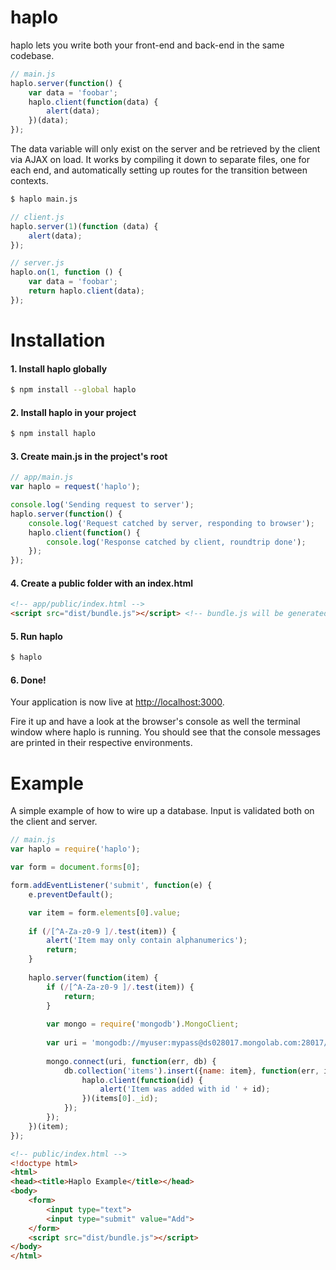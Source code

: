 haplo
====
haplo lets you write both your front-end and back-end in the same codebase.

```javascript
// main.js
haplo.server(function() {
    var data = 'foobar';
    haplo.client(function(data) {
        alert(data);
    })(data);
});
```

The data variable will only exist on the server and be retrieved by the client via AJAX on load. It works by compiling it down to separate files, one for each end, and automatically setting up routes for the transition between contexts.

```sh
$ haplo main.js
```

```javascript
// client.js
haplo.server(1)(function (data) {
    alert(data);
});
```

```javascript
// server.js
haplo.on(1, function () {
    var data = 'foobar';
    return haplo.client(data);
});
```

# Installation
#### 1. Install haplo globally

```sh
$ npm install --global haplo
```

#### 2. Install haplo in your project

```sh
$ npm install haplo
```

#### 3. Create main.js in the project's root

```javascript
// app/main.js
var haplo = request('haplo');

console.log('Sending request to server');
haplo.server(function() {
    console.log('Request catched by server, responding to browser');
    haplo.client(function() {
        console.log('Response catched by client, roundtrip done');
    });
});
```

#### 4. Create a public folder with an index.html

```html
<!-- app/public/index.html -->
<script src="dist/bundle.js"></script> <!-- bundle.js will be generated by the haplo command -->
```

#### 5. Run haplo

```sh
$ haplo
```

#### 6. Done!

Your application is now live at [http://localhost:3000](http://localhost:3000).

Fire it up and have a look at the browser's console as well the terminal window where haplo is running. You should see that the console messages are printed in their respective environments.

# Example
A simple example of how to wire up a database. Input is validated both on the client and server.

```javascript
// main.js
var haplo = require('haplo');

var form = document.forms[0];

form.addEventListener('submit', function(e) {
    e.preventDefault();

    var item = form.elements[0].value;
   
    if (/[^A-Za-z0-9 ]/.test(item)) {
        alert('Item may only contain alphanumerics');
        return;
    }
    
    haplo.server(function(item) {
        if (/[^A-Za-z0-9 ]/.test(item)) {
            return;
        }
   
        var mongo = require('mongodb').MongoClient;
      
        var uri = 'mongodb://myuser:mypass@ds028017.mongolab.com:28017/mydb';
      
        mongo.connect(uri, function(err, db) {
            db.collection('items').insert({name: item}, function(err, items) {
                haplo.client(function(id) {
                    alert('Item was added with id ' + id);
                })(items[0]._id);
            });
        });
    })(item);
});
```

```html
<!-- public/index.html -->
<!doctype html>
<html>
<head><title>Haplo Example</title></head>
<body>
    <form>
        <input type="text">
        <input type="submit" value="Add">
    </form>
    <script src="dist/bundle.js"></script>
</body>
</html>
```
